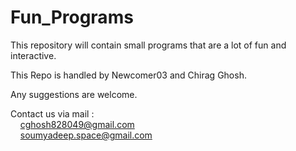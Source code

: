 # Fun_Programs
This repository will contain small programs that are a lot of fun and interactive.  
  
This Repo is handled by Newcomer03 and Chirag Ghosh.  
  
Any suggestions are welcome.  
  
Contact us via mail :  
&nbsp;&nbsp;&nbsp;&nbsp;cghosh828049@gmail.com  
&nbsp;&nbsp;&nbsp;&nbsp;soumyadeep.space@gmail.com  
